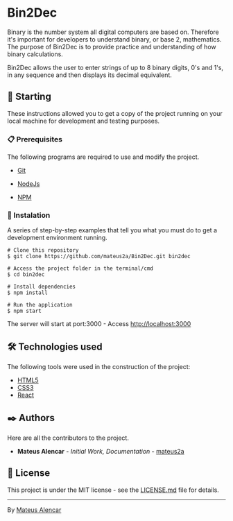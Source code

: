 # Bin2Dec

Binary is the number system all digital computers are based on. Therefore it's important for developers to understand binary, or base 2, mathematics. The purpose of Bin2Dec is to provide practice and understanding of how binary calculations.

Bin2Dec allows the user to enter strings of up to 8 binary digits, 0's and 1's, in any sequence and then displays its decimal equivalent.

## 🚀 Starting

These instructions allowed you to get a copy of the project running on your local machine for development and testing purposes.

### 📋 Prerequisites

The following programs are required to use and modify the project.

- [Git](https://git-scm.com/)

- [NodeJs](https://nodejs.org/en/)

- [NPM](https://nodejs.org/en/)

### 🔧 Instalation

A series of step-by-step examples that tell you what you must do to get a development environment running.

```
# Clone this repository
$ git clone https://github.com/mateus2a/Bin2Dec.git bin2dec

# Access the project folder in the terminal/cmd
$ cd bin2dec

# Install dependencies
$ npm install

# Run the application
$ npm start
```
The server will start at port:3000 - Access <http://localhost:3000>

## 🛠️ Technologies used

The following tools were used in the construction of the project:

- [HTML5](https://developer.mozilla.org/pt-BR/docs/Web/HTML/HTML5)
- [CSS3](https://developer.mozilla.org/pt-BR/docs/Archive/CSS3)
- [React](https://pt-br.reactjs.org/docs/getting-started.html)

## ✒️ Authors

Here are all the contributors to the project.

* **Mateus Alencar** - *Initial Work, Documentation* - [mateus2a](https://github.com/mateus2a)

## 📄 License

This project is under the MIT license - see the [LICENSE.md](https://github.com/mateus2a/Bin2Dec/blob/master/LICENSE) file for details.

---
By [Mateus Alencar](https://github.com/mateus2a)
